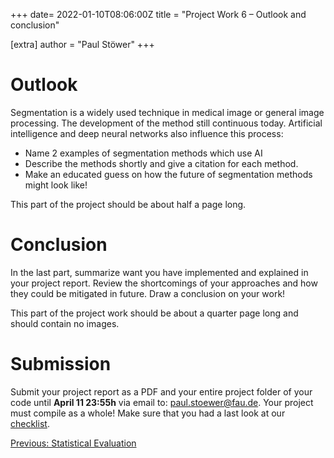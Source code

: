 +++
date= 2022-01-10T08:06:00Z
title = "Project Work 6 – Outlook and conclusion"

[extra]
author = "Paul Stöwer"
+++

# Outlook

Segmentation is a widely used technique in medical image or general image processing. The development of the method still continuous today.
Artificial intelligence and deep neural networks also influence this process:

* Name 2 examples of segmentation methods which use AI
* Describe the methods shortly and give a citation for each method. 
* Make an educated guess on how the future of segmentation methods might look like!

This part of the project should be about half a page long.

# Conclusion

In the last part, summarize want you have implemented and explained in your project report.
Review the shortcomings of your approaches and how they could be mitigated in future.
Draw a conclusion on your work!

This part of the project work should be about a quarter page long and should contain no images.

# Submission

Submit your project report as a PDF and your entire project folder of your code until **April 11 23:55h** via email to: paul.stoewer@fau.de.
Your project must compile as a whole!
Make sure that you had a last look at our [checklist](../checklist).



[Previous: Statistical Evaluation](../evaluation)
